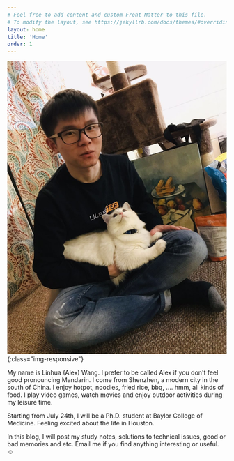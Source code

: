 ```yaml
---
# Feel free to add content and custom Front Matter to this file.
# To modify the layout, see https://jekyllrb.com/docs/themes/#overriding-theme-defaults
layout: home
title: 'Home'
order: 1
---
```

<!-- <img src="me.jpg" alt="Alex's selfie" class="center" style="border=1"> -->

!['Alex's selfie](./me.jpg){:class="img-responsive"}

My name is Linhua (Alex) Wang. I prefer to be called Alex if you don't feel good pronouncing Mandarin. I come from Shenzhen, a modern city in the south of China. I enjoy hotpot, noodles, fried rice, bbq, .... hmm, all kinds of food. I play video games, watch movies and enjoy outdoor activities during my leisure time.  

Starting from July 24th, I will be a Ph.D. student at Baylor College of Medicine. Feeling excited about the life in Houston.

In this blog, I will post my study notes, solutions to technical issues, good or bad memories and etc. Email me if you find anything interesting or useful. &#9786;   